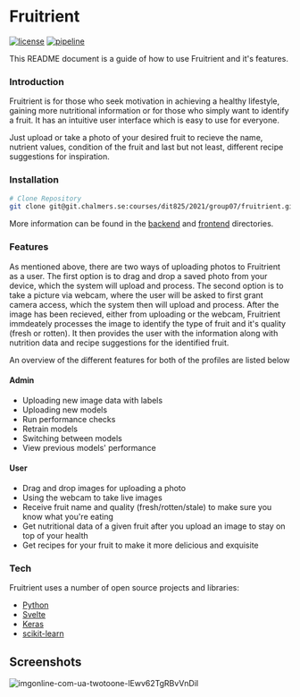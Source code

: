 # Fruitrient

[![license](https://img.shields.io/badge/license-Apache--2.0-blue.svg)](./LICENSE)
[![pipeline](https://git.chalmers.se/courses/dit825/2021/group07/fruitrient/badges/main/pipeline.svg)](https://git.chalmers.se/courses/dit825/2021/group07/fruitrient/-/commits/main)

This README document is a guide of how to use Fruitrient and it's features.

### Introduction

Fruitrient is for those who seek motivation in achieving a healthy lifestyle, gaining more nutritional information or for those who simply want to identify a fruit. It has an intuitive user interface which is easy to use for everyone.

Just upload or take a photo of your desired fruit to recieve
the name, nutrient values, condition of the fruit and last but not least, different recipe suggestions for inspiration.

### Installation

```bash
# Clone Repository
git clone git@git.chalmers.se:courses/dit825/2021/group07/fruitrient.git
```

More information can be found in the [backend](backend/README.md) and [frontend](frontend/README.md) directories.

### Features

As mentioned above, there are two ways of uploading photos to Fruitrient as a user. The first option is to drag and drop a saved photo from your device, which the system will upload and process. The second option is to take a picture via webcam, where the user will be asked to first grant camera access, which the system then will upload and process. After the image has been recieved, either from uploading or the webcam, Fruitrient immdeately processes the image to identify the type of fruit and it's quality (fresh or rotten). It then provides the user with the information along with nutrition data and recipe suggestions for the identified fruit.

An overview of the different features for both of the profiles are listed below

#### Admin

- Uploading new image data with labels
- Uploading new models
- Run performance checks
- Retrain models
- Switching between models
- View previous models' performance

#### User

- Drag and drop images for uploading a photo
- Using the webcam to take live images
- Receive fruit name and quality (fresh/rotten/stale) to make sure you know what you're eating
- Get nutritional data of a given fruit after you upload an image to stay on top of your health
- Get recipes for your fruit to make it more delicious and exquisite

### Tech

Fruitrient uses a number of open source projects and libraries:

- [Python](https://www.python.org/)
- [Svelte](https://svelte.dev/)
- [Keras](https://keras.io/)
- [scikit-learn](https://scikit-learn.org/stable/)

## Screenshots

![imgonline-com-ua-twotoone-lEwv62TgRBvVnDil](https://user-images.githubusercontent.com/47000193/156924542-2fc0af36-8885-4245-baa4-d50004013dcd.jpg)


